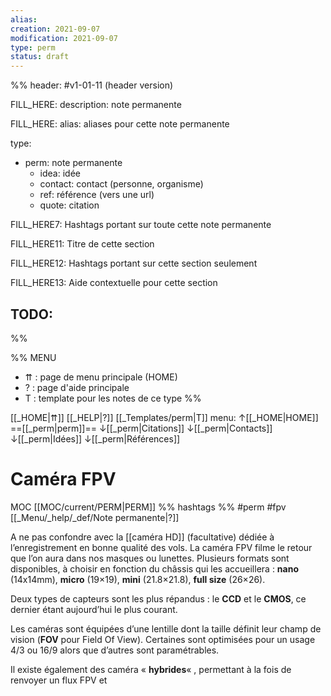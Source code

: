 ```yaml
---
alias:
creation: 2021-09-07
modification: 2021-09-07
type: perm
status: draft
---
```


%%
header: #v1-01-11 (header version)

FILL_HERE:
description: note permanente

FILL_HERE:
alias: aliases pour cette note permanente

type:
- perm: note permanente
  - idea: idée
  - contact: contact (personne, organisme)
  - ref: référence (vers une url)
  - quote: citation

FILL_HERE7:
Hashtags portant sur toute cette note permanente

FILL_HERE11:
Titre de cette section

FILL_HERE12:
Hashtags portant sur cette section seulement

FILL_HERE13:
Aide contextuelle pour cette section

TODO:
- 
%%

%% MENU
- ⇈ : page de menu principale (HOME)
- ? : page d'aide principale
- T : template pour les notes de ce type
%%

[[_HOME|⇈]] [[_HELP|?]] [[_Templates/perm|T]] menu: ↑[[_HOME|HOME]] ==[[_perm|perm]]== ↓[[_perm|Citations]] ↓[[_perm|Contacts]] ↓[[_perm|Idées]] ↓[[_perm|Références]]

# Caméra FPV
MOC [[MOC/current/PERM|PERM]] %% hashtags %% #perm #fpv [[_Menu/_help/_def/Note permanente|?]]
    
A ne pas confondre avec la [[caméra HD]] (facultative) dédiée à l’enregistrement en bonne qualité des vols. La caméra FPV filme le retour que l’on aura dans nos masques ou lunettes. Plusieurs formats sont disponibles, à choisir en fonction du châssis qui les accueillera : **nano** (14x14mm), **micro** (19×19), **mini** (21.8×21.8), **full size** (26×26).

Deux types de capteurs sont les plus répandus : le **CCD** et le **CMOS**, ce dernier étant aujourd’hui le plus courant.

Les caméras sont équipées d’une lentille dont la taille définit leur champ de vision (**FOV** pour Field Of View). Certaines sont optimisées pour un usage 4/3 ou 16/9 alors que d’autres sont paramétrables.

Il existe également des caméra « **hybrides**« , permettant à la fois de renvoyer un flux FPV et